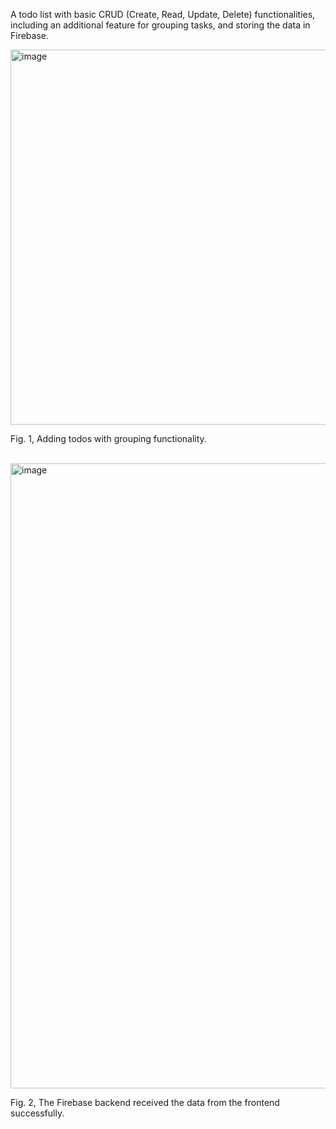 A todo list with basic CRUD (Create, Read, Update, Delete) functionalities, including an additional feature for grouping tasks, and storing the data in Firebase.

<img width="600" alt="image" src="https://github.com/EthanHuang0404/todo-list/assets/52795694/37b05fb8-c513-4214-9f00-d5548eb33e9a">
<p>Fig. 1, Adding todos with grouping functionality.</p>
<br/>

<img width="1000" alt="image" src="https://github.com/EthanHuang0404/todo-list/assets/52795694/ec4487e0-6cc2-4a68-9aba-9c5ee05849cc">
<p>Fig. 2, The Firebase backend received the data from the frontend successfully.</p>


